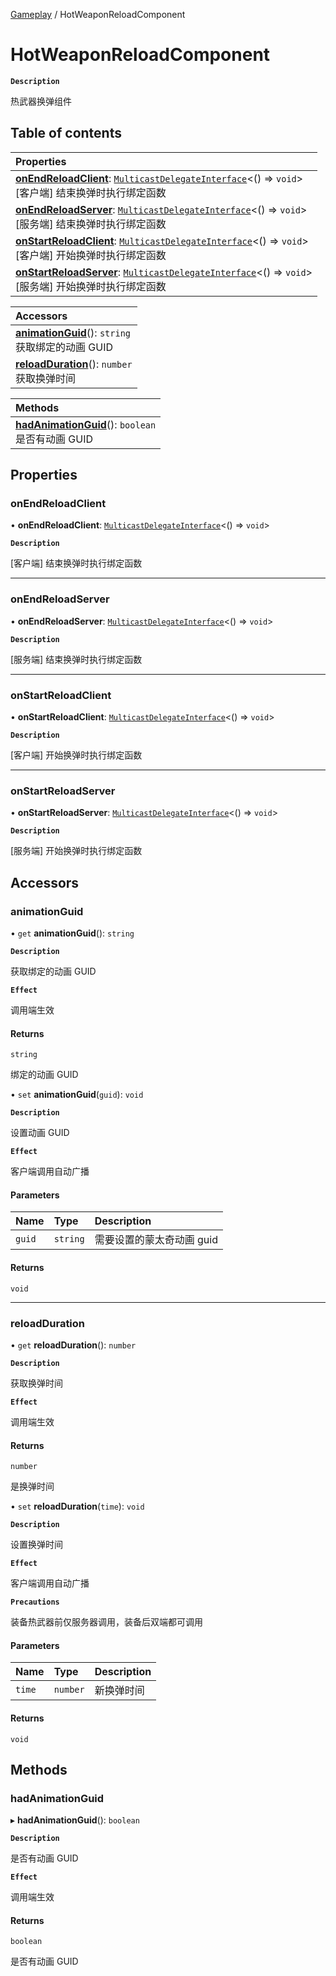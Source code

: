 [Gameplay](../modules/Gameplay.Gameplay.md) / HotWeaponReloadComponent

# HotWeaponReloadComponent <Badge type="tip" text="Class" />

**`Description`**

热武器换弹组件

## Table of contents

| Properties                                                                                                                                                                                                                              |
| :-------------------------------------------------------------------------------------------------------------------------------------------------------------------------------------------------------------------------------------- |
| **[onEndReloadClient](Gameplay.Gameplay.HotWeaponReloadComponent.md#onendreloadclient)**: [`MulticastDelegateInterface`](../interfaces/Type.Type.MulticastDelegateInterface.md)<() => `void`\> <br> [客户端] 结束换弹时执行绑定函数     |
| **[onEndReloadServer](Gameplay.Gameplay.HotWeaponReloadComponent.md#onendreloadserver)**: [`MulticastDelegateInterface`](../interfaces/Type.Type.MulticastDelegateInterface.md)<() => `void`\> <br> [服务端] 结束换弹时执行绑定函数     |
| **[onStartReloadClient](Gameplay.Gameplay.HotWeaponReloadComponent.md#onstartreloadclient)**: [`MulticastDelegateInterface`](../interfaces/Type.Type.MulticastDelegateInterface.md)<() => `void`\> <br> [客户端] 开始换弹时执行绑定函数 |
| **[onStartReloadServer](Gameplay.Gameplay.HotWeaponReloadComponent.md#onstartreloadserver)**: [`MulticastDelegateInterface`](../interfaces/Type.Type.MulticastDelegateInterface.md)<() => `void`\> <br> [服务端] 开始换弹时执行绑定函数 |

| Accessors                                                                                                             |
| :-------------------------------------------------------------------------------------------------------------------- |
| **[animationGuid](Gameplay.Gameplay.HotWeaponReloadComponent.md#animationguid)**(): `string` <br> 获取绑定的动画 GUID |
| **[reloadDuration](Gameplay.Gameplay.HotWeaponReloadComponent.md#reloadduration)**(): `number` <br> 获取换弹时间      |

| Methods                                                                                                                  |
| :----------------------------------------------------------------------------------------------------------------------- |
| **[hadAnimationGuid](Gameplay.Gameplay.HotWeaponReloadComponent.md#hadanimationguid)**(): `boolean` <br> 是否有动画 GUID |

## Properties

### onEndReloadClient

• **onEndReloadClient**: [`MulticastDelegateInterface`](../interfaces/Type.Type.MulticastDelegateInterface.md)<() => `void`\>

**`Description`**

[客户端] 结束换弹时执行绑定函数

---

### onEndReloadServer

• **onEndReloadServer**: [`MulticastDelegateInterface`](../interfaces/Type.Type.MulticastDelegateInterface.md)<() => `void`\>

**`Description`**

[服务端] 结束换弹时执行绑定函数

---

### onStartReloadClient

• **onStartReloadClient**: [`MulticastDelegateInterface`](../interfaces/Type.Type.MulticastDelegateInterface.md)<() => `void`\>

**`Description`**

[客户端] 开始换弹时执行绑定函数

---

### onStartReloadServer

• **onStartReloadServer**: [`MulticastDelegateInterface`](../interfaces/Type.Type.MulticastDelegateInterface.md)<() => `void`\>

**`Description`**

[服务端] 开始换弹时执行绑定函数

## Accessors

### animationGuid

• `get` **animationGuid**(): `string`

**`Description`**

获取绑定的动画 GUID

**`Effect`**

调用端生效

#### Returns

`string`

绑定的动画 GUID

• `set` **animationGuid**(`guid`): `void`

**`Description`**

设置动画 GUID

**`Effect`**

客户端调用自动广播

#### Parameters

| Name   | Type     | Description               |
| :----- | :------- | :------------------------ |
| `guid` | `string` | 需要设置的蒙太奇动画 guid |

#### Returns

`void`

---

### reloadDuration

• `get` **reloadDuration**(): `number`

**`Description`**

获取换弹时间

**`Effect`**

调用端生效

#### Returns

`number`

是换弹时间

• `set` **reloadDuration**(`time`): `void`

**`Description`**

设置换弹时间

**`Effect`**

客户端调用自动广播

**`Precautions`**

装备热武器前仅服务器调用，装备后双端都可调用

#### Parameters

| Name   | Type     | Description |
| :----- | :------- | :---------- |
| `time` | `number` | 新换弹时间  |

#### Returns

`void`

## Methods

### hadAnimationGuid

▸ **hadAnimationGuid**(): `boolean`

**`Description`**

是否有动画 GUID

**`Effect`**

调用端生效

#### Returns

`boolean`

是否有动画 GUID
